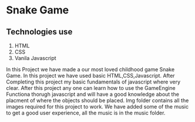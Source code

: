 # Snake Game

## Technologies use

1. HTML
2. CSS
3. Vanila Javascript

In this Project we have made a our most loved childhood game Snake Game.
In this project we have used basic HTML,CSS,Javascript.
After Completing this project my basic fundamentals of javascript where very clear.
After this project any one can learn how to use the GameEngine Functiona thorugh javascript and will have a good knowledge about the placment of where the objects should be placed.
Img folder contains all the images required for this project to work.
We have added some of the music to get a good user experience, all the music is in the music folder.

